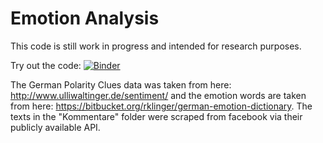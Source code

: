# Emotion Analysis

This code is still work in progress and intended for research purposes.

Try out the code: [![Binder](https://mybinder.org/badge.svg)](https://mybinder.org/v2/gh/cod3licious/emotion_anaysis/master?filepath=https%3A%2F%2Fgithub.com%2Fcod3licious%2Femotion_anaysis%2Fblob%2Fmaster%2Femotion_analysis.ipynb)

The German Polarity Clues data was taken from here: http://www.ulliwaltinger.de/sentiment/ and the emotion words are taken from here: https://bitbucket.org/rklinger/german-emotion-dictionary. The texts in the "Kommentare" folder were scraped from facebook via their publicly available API.

